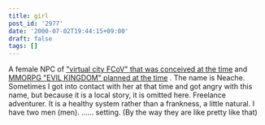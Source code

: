 ```yaml
---
title: girl
post_id: '2977'
date: '2000-07-02T19:44:15+09:00'
draft: false
tags: []
---
```


A female NPC of ["virtual city FCoV" that was conceived at the time](/kuto) and [MMORPG "EVIL KINGDOM" planned at the time](/tag/evil-kingdom) . The name is Neache. Sometimes I got into contact with her at that time and got angry with this name, but because it is a local story, it is omitted here. Freelance adventurer. It is a healthy system rather than a frankness, a little natural. I have two men (men). ...... setting. (By the way they are like pretty like that)